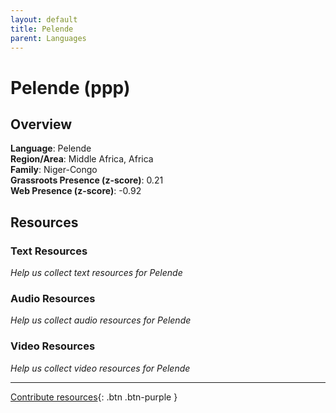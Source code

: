 ```yaml
---
layout: default
title: Pelende
parent: Languages
---
```


# Pelende (ppp)

## Overview

**Language**: Pelende  
**Region/Area**: Middle Africa, Africa  
**Family**: Niger-Congo  
**Grassroots Presence (z-score)**: 0.21  
**Web Presence (z-score)**: -0.92  

## Resources

### Text Resources
*Help us collect text resources for Pelende*

### Audio Resources
*Help us collect audio resources for Pelende*

### Video Resources
*Help us collect video resources for Pelende*

---

[Contribute resources](https://forms.office.com/e/1SfLJx3u1r){: .btn .btn-purple }
